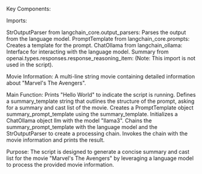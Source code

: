 Key Components:

Imports:


StrOutputParser from langchain_core.output_parsers: Parses the output from the language model.
PromptTemplate from langchain_core.prompts: Creates a template for the prompt.
ChatOllama from langchain_ollama: Interface for interacting with the language model.
Summary from openai.types.responses.response_reasoning_item: (Note: This import is not used in the script).

Movie Information:
A multi-line string movie containing detailed information about "Marvel's The Avengers".


Main Function:
Prints "Hello World" to indicate the script is running.
Defines a summary_template string that outlines the structure of the prompt, asking for a summary and cast list of the movie.
Creates a PromptTemplate object summary_prompt_template using the summary_template.
Initializes a ChatOllama object llm with the model "llama3".
Chains the summary_prompt_template with the language model and the StrOutputParser to create a processing chain.
Invokes the chain with the movie information and prints the result.

Purpose:
The script is designed to generate a concise summary and cast list for the movie "Marvel's The Avengers" by leveraging a language model to process the provided movie information.
